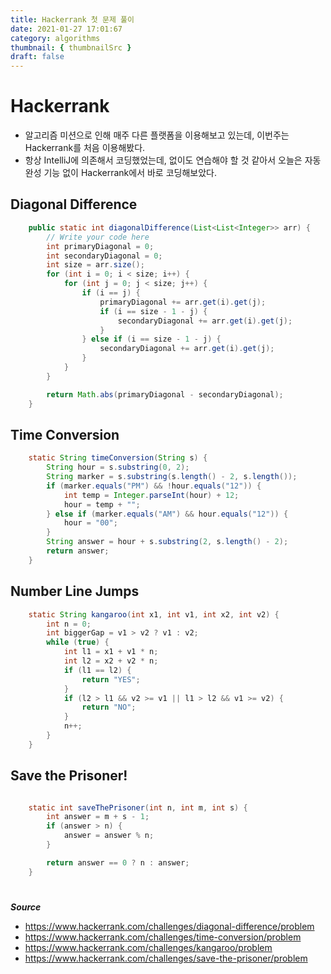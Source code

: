 ```yaml
---
title: Hackerrank 첫 문제 풀이
date: 2021-01-27 17:01:67
category: algorithms
thumbnail: { thumbnailSrc }
draft: false
---
```


# Hackerrank

- 알고리즘 미션으로 인해 매주 다른 플랫폼을 이용해보고 있는데, 이번주는 Hackerrank를 처음 이용해봤다.
- 항상 IntelliJ에 의존해서 코딩했었는데, 없이도 연습해야 할 것 같아서 오늘은 자동 완성 기능 없이 Hackerrank에서 바로 코딩해보았다.

## Diagonal Difference

```java
    public static int diagonalDifference(List<List<Integer>> arr) {
        // Write your code here
        int primaryDiagonal = 0;
        int secondaryDiagonal = 0;
        int size = arr.size();
        for (int i = 0; i < size; i++) {
            for (int j = 0; j < size; j++) {
                if (i == j) {
                    primaryDiagonal += arr.get(i).get(j);
                    if (i == size - 1 - j) {
                        secondaryDiagonal += arr.get(i).get(j);
                    }
                } else if (i == size - 1 - j) {
                    secondaryDiagonal += arr.get(i).get(j);
                }
            }
        }

        return Math.abs(primaryDiagonal - secondaryDiagonal);
    }
```

## Time Conversion

```java
    static String timeConversion(String s) {
        String hour = s.substring(0, 2);
        String marker = s.substring(s.length() - 2, s.length());
        if (marker.equals("PM") && !hour.equals("12")) {
            int temp = Integer.parseInt(hour) + 12;
            hour = temp + "";
        } else if (marker.equals("AM") && hour.equals("12")) {
            hour = "00";
        }
        String answer = hour + s.substring(2, s.length() - 2);
        return answer;
    }
```

## Number Line Jumps

```java
    static String kangaroo(int x1, int v1, int x2, int v2) {
        int n = 0;
        int biggerGap = v1 > v2 ? v1 : v2;
        while (true) {
            int l1 = x1 + v1 * n;
            int l2 = x2 + v2 * n;
            if (l1 == l2) {
                return "YES";
            }
            if (l2 > l1 && v2 >= v1 || l1 > l2 && v1 >= v2) {
                return "NO";
            }
            n++;
        }
    }
```

## Save the Prisoner!

```java

    static int saveThePrisoner(int n, int m, int s) {
        int answer = m + s - 1;
        if (answer > n) {
            answer = answer % n;
        }

        return answer == 0 ? n : answer;
    }
```

#

**_Source_**

- https://www.hackerrank.com/challenges/diagonal-difference/problem
- https://www.hackerrank.com/challenges/time-conversion/problem
- https://www.hackerrank.com/challenges/kangaroo/problem
- https://www.hackerrank.com/challenges/save-the-prisoner/problem
